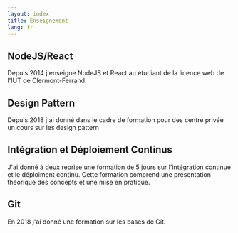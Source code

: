 ```yaml
---
layout: index
title: Enseignement
lang: fr
---
```



## NodeJS/React

Depuis 2014 j'enseigne NodeJS et React au étudiant de la licence web de l'IUT de
Clermont-Ferrand.

## Design Pattern

Depuis 2018 j'ai donné dans le cadre de formation pour des centre privée un
cours sur les design pattern

## Intégration et Déploiement Continus

J'ai donné à deux reprise une formation de 5 jours sur l'intégration continue et
le déploiment continu. Cette formation comprend une présentation théorique des
concepts et une mise en pratique.

## Git

En 2018 j'ai donné une formation sur  les bases de Git.

